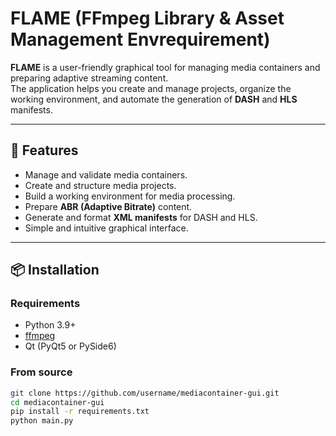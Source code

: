 # FLAME (FFmpeg Library & Asset Management Envrequirement)

**FLAME** is a user-friendly graphical tool for managing media containers and preparing adaptive streaming content.  
The application helps you create and manage projects, organize the working environment, and automate the generation of **DASH** and **HLS** manifests.

---

## 🚀 Features
- Manage and validate media containers.  
- Create and structure media projects.  
- Build a working environment for media processing.  
- Prepare **ABR (Adaptive Bitrate)** content.  
- Generate and format **XML manifests** for DASH and HLS.  
- Simple and intuitive graphical interface.  

---

## 📦 Installation

### Requirements
- Python 3.9+  
- [ffmpeg](https://ffmpeg.org/)  
- Qt (PyQt5 or PySide6)  

### From source
```bash
git clone https://github.com/username/mediacontainer-gui.git
cd mediacontainer-gui
pip install -r requirements.txt
python main.py